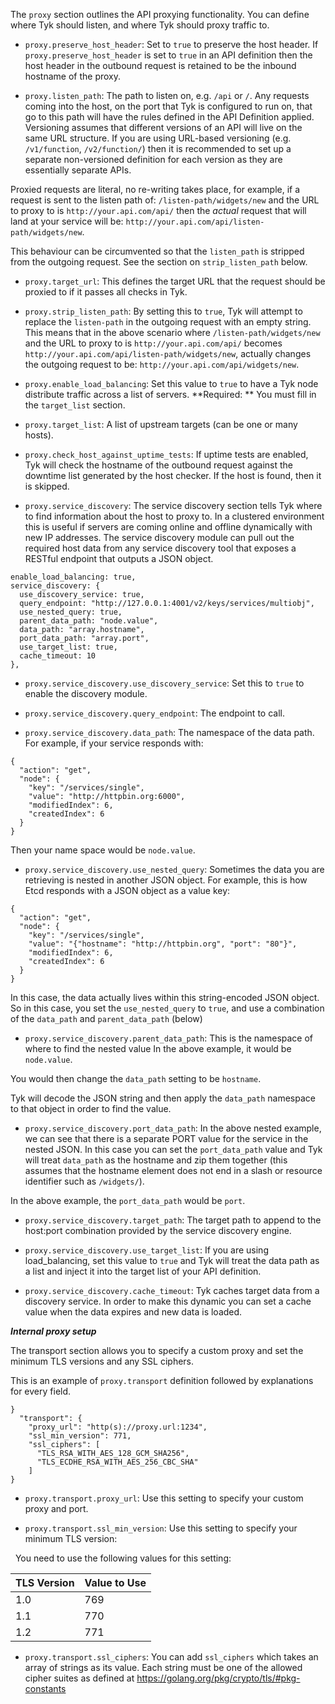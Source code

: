 

The `proxy` section outlines the API proxying functionality. You can define where Tyk should listen, and where Tyk should proxy traffic to.

* `proxy.preserve_host_header`: Set to `true` to preserve the host header. If `proxy.preserve_host_header` is set to `true` in an API definition then the host header in the outbound request is retained to be the inbound hostname of the proxy.

* `proxy.listen_path`: The path to listen on, e.g. `/api` or `/`. Any requests coming into the host, on the port that Tyk is configured to run on, that go to this path will have the rules defined in the API Definition applied. Versioning assumes that different versions of an API will live on the same URL structure. If you are using URL-based versioning (e.g. `/v1/function`, `/v2/function/`) then it is recommended to set up a separate non-versioned definition for each version as they are essentially separate APIs.
    
Proxied requests are literal, no re-writing takes place, for example, if a request is sent to the listen path of: `/listen-path/widgets/new` and the URL to proxy to is `http://your.api.com/api/` then the *actual* request that will land at your service will be: `http://your.api.com/api/listen-path/widgets/new`.
    
This behaviour can be circumvented so that the `listen_path` is stripped from the outgoing request. See the section on `strip_listen_path` below.

* `proxy.target_url`: This defines the target URL that the request should be proxied to if it passes all checks in Tyk.

* `proxy.strip_listen_path`: By setting this to `true`, Tyk will attempt to replace the `listen-path` in the outgoing request with an empty string. This means that in the above scenario where `/listen-path/widgets/new` and the URL to proxy to is `http://your.api.com/api/` becomes `http://your.api.com/api/listen-path/widgets/new`, actually changes the outgoing request to be: `http://your.api.com/api/widgets/new`.

* `proxy.enable_load_balancing`: Set this value to `true` to have a Tyk node distribute traffic across a list of servers. **Required: ** You must fill in the `target_list` section.

* `proxy.target_list`: A list of upstream targets (can be one or many hosts).

* `proxy.check_host_against_uptime_tests`: If uptime tests are enabled, Tyk will check the hostname of the outbound request against the downtime list generated by the host checker. If the host is found, then it is skipped.

* `proxy.service_discovery`: The service discovery section tells Tyk where to find information about the host to proxy to. In a clustered environment this is useful if servers are coming online and offline dynamically with new IP addresses. The service discovery module can pull out the required host data from any service discovery tool that exposes a RESTful endpoint that outputs a JSON object.

```{.copyWrapper}
enable_load_balancing: true,
service_discovery: {
  use_discovery_service: true,
  query_endpoint: "http://127.0.0.1:4001/v2/keys/services/multiobj",
  use_nested_query: true,
  parent_data_path: "node.value",
  data_path: "array.hostname",
  port_data_path: "array.port",
  use_target_list: true,
  cache_timeout: 10
},
```
        

* `proxy.service_discovery.use_discovery_service`: Set this to `true` to enable the discovery module.

* `proxy.service_discovery.query_endpoint`: The endpoint to call.

* `proxy.service_discovery.data_path`: The namespace of the data path. For example, if your service responds with:

```
{
  "action": "get",
  "node": {
    "key": "/services/single",
    "value": "http://httpbin.org:6000",
    "modifiedIndex": 6,
    "createdIndex": 6
  }
}
```

Then your name space would be `node.value`.

* `proxy.service_discovery.use_nested_query`: Sometimes the data you are retrieving is nested in another JSON object. For example, this is how Etcd responds with a JSON object as a value key:

```
{
  "action": "get",
  "node": {
    "key": "/services/single",
    "value": "{"hostname": "http://httpbin.org", "port": "80"}",
    "modifiedIndex": 6,
    "createdIndex": 6
  }
}
```


In this case, the data actually lives within this string-encoded JSON object. So in this case, you set the `use_nested_query` to `true`, and use a combination of the `data_path` and `parent_data_path` (below)

* `proxy.service_discovery.parent_data_path`: This is the namespace of where to find the nested value In the above example, it would be `node.value`.
    
You would then change the `data_path` setting to be `hostname`.
    
Tyk will decode the JSON string and then apply the `data_path` namespace to that object in order to find the value.

* `proxy.service_discovery.port_data_path`: In the above nested example, we can see that there is a separate PORT value for the service in the nested JSON. In this case you can set the `port_data_path` value and Tyk will treat `data_path` as the hostname and zip them together (this assumes that the hostname element does not end in a slash or resource identifier such as `/widgets/`).
    
In the above example, the `port_data_path` would be `port`.

* `proxy.service_discovery.target_path`: The target path to append to the host:port combination provided by the service discovery engine.

* `proxy.service_discovery.use_target_list`: If you are using load_balancing, set this value to `true` and Tyk will treat the data path as a list and inject it into the target list of your API definition.

* `proxy.service_discovery.cache_timeout`: Tyk caches target data from a discovery service. In order to make this dynamic you can set a cache value when the data expires and new data is loaded.



***Internal proxy setup***

The transport section allows you to specify a custom proxy and set the minimum TLS versions and any SSL ciphers.

This is an example of `proxy.transport` definition followed by explanations for every field.
```
}
  "transport": {
    "proxy_url": "http(s)://proxy.url:1234",
    "ssl_min_version": 771,
    "ssl_ciphers": [
      "TLS_RSA_WITH_AES_128_GCM_SHA256", 
      "TLS_ECDHE_RSA_WITH_AES_256_CBC_SHA"
    ]
}
```
* `proxy.transport.proxy_url`: Use this setting to specify your custom proxy and port.

* `proxy.transport.ssl_min_version`: Use this setting to specify your minimum TLS version:

&nbsp;&nbsp;You need to use the following values for this setting:

| TLS Version   | Value to Use   |
|---------------|----------------|
|      1.0      |      769       |
|      1.1      |      770       |
|      1.2      |      771       |

* `proxy.transport.ssl_ciphers`: You can add `ssl_ciphers` which takes an array of strings as its value. Each string must be one of the allowed cipher suites as defined at https://golang.org/pkg/crypto/tls/#pkg-constants

